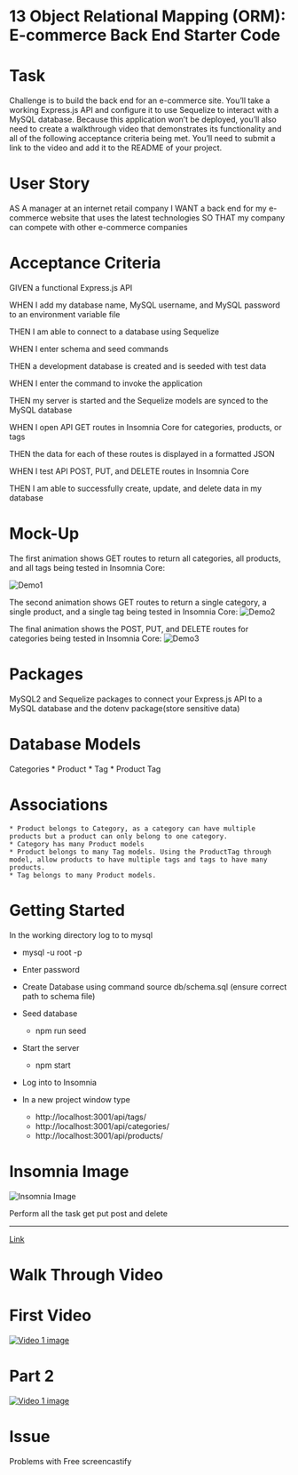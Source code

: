 # 13 Object Relational Mapping (ORM): E-commerce Back End Starter Code
# Task
Challenge is to build the back end for an e-commerce site. 
You’ll take a working Express.js API and configure it to use Sequelize to interact with a MySQL database.
Because this application won’t be deployed, you’ll also need to create a walkthrough video that demonstrates 
its functionality and all of the following acceptance criteria being met. 
You’ll need to submit a link to the video and add it to the README of your project.
# User Story
AS A manager at an internet retail company
I WANT a back end for my e-commerce website that uses the latest technologies
SO THAT my company can compete with other e-commerce companies
# Acceptance Criteria
GIVEN a functional Express.js API

WHEN I add my database name, MySQL username, and MySQL password to an environment variable file

THEN I am able to connect to a database using Sequelize

WHEN I enter schema and seed commands

THEN a development database is created and is seeded with test data

WHEN I enter the command to invoke the application

THEN my server is started and the Sequelize models are synced to the MySQL database

WHEN I open API GET routes in Insomnia Core for categories, products, or tags

THEN the data for each of these routes is displayed in a formatted JSON

WHEN I test API POST, PUT, and DELETE routes in Insomnia Core

THEN I am able to successfully create, update, and delete data in my database

# Mock-Up

The first animation shows GET routes to return all categories, 
all products, and all tags being tested in Insomnia Core:

![Demo1](./Develop/assets/images/demo-01.gif)

The second animation shows GET routes to return a single category, a single product, and a single tag being tested in Insomnia Core:
![Demo2](./Develop/assets/images/demo-02.gif)

The final animation shows the POST, PUT, and DELETE routes for categories being tested in Insomnia Core:
![Demo3](./Develop/assets/images/demo-03.gif)

# Packages
MySQL2 and Sequelize packages to connect your Express.js API to a MySQL database and the dotenv package(store sensitive data)

# Database Models
Categories
    * Product
        * Tag
            * Product Tag

# Associations
    * Product belongs to Category, as a category can have multiple products but a product can only belong to one category.
    * Category has many Product models
    * Product belongs to many Tag models. Using the ProductTag through model, allow products to have multiple tags and tags to have many products.
    * Tag belongs to many Product models.

# Getting Started
In the working directory log to to mysql
 - mysql -u root -p
- Enter password
- Create Database using command
   source db/schema.sql (ensure correct path to schema file)

 - Seed database 
    - npm run seed
 - Start the server 
    - npm start
 - Log into to Insomnia 
 - In a new project window type 
    - http://localhost:3001/api/tags/
    - http://localhost:3001/api/categories/
    - http://localhost:3001/api/products/

# Insomnia Image
![Insomnia Image](./Develop/assets/images/insomnia.png)

Perform all the task get put post and delete
*******************
[Link](#Mock-Up)


# Walk Through Video
# First Video
[![Video 1 image](./Develop/assets/images/video1.png)](https://drive.google.com/fil1gbRYlTzbOiFvkAC-g5wvpaF6XwdQ1DEM/preview)

# Part 2
[![Video 1 image](./Develop/assets/images/video2.png)](https://drive.google.com/file/d/1FqlSIRiLSLVbhur9eVKwMcz076o7W6MS/preview)

# Issue 
Problems with Free screencastify
